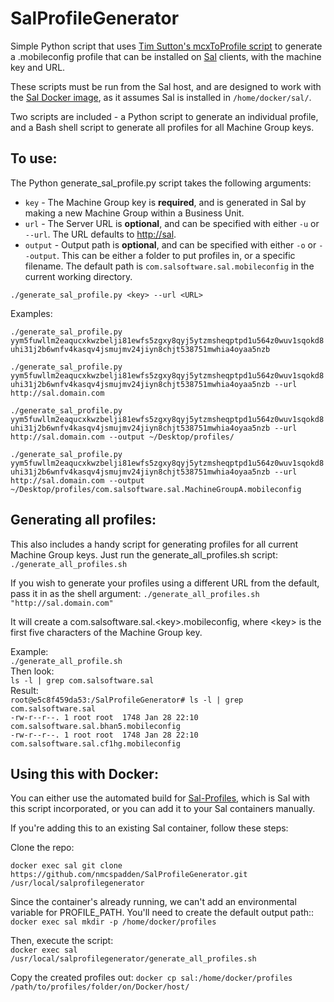 SalProfileGenerator
======

Simple Python script that uses [Tim Sutton's mcxToProfile script](https://github.com/timsutton/mcxToProfile) to generate a .mobileconfig profile that can be installed on [Sal](https://github.com/salsoftware/sal) clients, with the machine key and URL.

These scripts must be run from the Sal host, and are designed to work with the [Sal Docker image](https://registry.hub.docker.com/u/macadmins/sal/), as it assumes Sal is installed in `/home/docker/sal/`.

Two scripts are included - a Python script to generate an individual profile, and a Bash shell script to generate all profiles for all Machine Group keys.

To use:
---

The Python generate_sal_profile.py script takes the following arguments:  

*	`key` - The Machine Group key is **required**, and is generated in Sal by making a new Machine Group within a Business Unit.
*	`url` - The Server URL is **optional**, and can be specified with either `-u` or `--url`.  The URL defaults to [http://sal](http://sal).
*	`output` - Output path is **optional**, and can be specified with either `-o` or `--output`.  This can be either a folder to put profiles in, or a specific filename. The default path is `com.salsoftware.sal.mobileconfig` in the current working directory.

`./generate_sal_profile.py <key> --url <URL>`

Examples:

`./generate_sal_profile.py yym5fuwllm2eaqucxkwzbelji81ewfs5zgxy8qyj5ytzmsheqptpd1u564z0wuv1sqokd8uhi31j2b6wnfv4kasqv4jsmujmv24jiyn8chjt538751mwhia4oyaa5nzb`

`./generate_sal_profile.py yym5fuwllm2eaqucxkwzbelji81ewfs5zgxy8qyj5ytzmsheqptpd1u564z0wuv1sqokd8uhi31j2b6wnfv4kasqv4jsmujmv24jiyn8chjt538751mwhia4oyaa5nzb --url http://sal.domain.com`

`./generate_sal_profile.py yym5fuwllm2eaqucxkwzbelji81ewfs5zgxy8qyj5ytzmsheqptpd1u564z0wuv1sqokd8uhi31j2b6wnfv4kasqv4jsmujmv24jiyn8chjt538751mwhia4oyaa5nzb --url http://sal.domain.com --output ~/Desktop/profiles/`

`./generate_sal_profile.py yym5fuwllm2eaqucxkwzbelji81ewfs5zgxy8qyj5ytzmsheqptpd1u564z0wuv1sqokd8uhi31j2b6wnfv4kasqv4jsmujmv24jiyn8chjt538751mwhia4oyaa5nzb --url http://sal.domain.com --output ~/Desktop/profiles/com.salsoftware.sal.MachineGroupA.mobileconfig`

Generating all profiles:
----
This also includes a handy script for generating profiles for all current Machine Group keys.  Just run the generate_all_profiles.sh script:  
`./generate_all_profiles.sh`

If you wish to generate your profiles using a different URL from the default, pass it in as the shell argument:
`./generate_all_profiles.sh "http://sal.domain.com"`

It will create a com.salsoftware.sal.\<key\>.mobileconfig, where \<key\> is the first five characters of the Machine Group key.

Example:  
`./generate_all_profile.sh`    
Then look:  
`ls -l | grep com.salsoftware.sal`  
Result:  
`root@e5c8f459da53:/SalProfileGenerator# ls -l | grep com.salsoftware.sal`  
`-rw-r--r--. 1 root root  1748 Jan 28 22:10 com.salsoftware.sal.bhan5.mobileconfig`  
`-rw-r--r--. 1 root root  1748 Jan 28 22:10 com.salsoftware.sal.cf1hg.mobileconfig`

Using this with Docker:
----

You can either use the automated build for [Sal-Profiles](https://registry.hub.docker.com/u/nmcspadden/sal-profiles/), which is Sal with this script incorporated, or you can add it to your Sal containers manually.  

If you're adding this to an existing Sal container, follow these steps:

Clone the repo: 

`docker exec sal git clone https://github.com/nmcspadden/SalProfileGenerator.git /usr/local/salprofilegenerator`  

Since the container's already running, we can't add an environmental variable for PROFILE_PATH.  You'll need to create the default output path::  
`docker exec sal mkdir -p /home/docker/profiles` 

Then, execute the script:  
`docker exec sal /usr/local/salprofilegenerator/generate_all_profiles.sh`

Copy the created profiles out:
`docker cp sal:/home/docker/profiles /path/to/profiles/folder/on/Docker/host/`